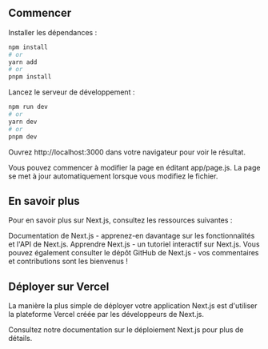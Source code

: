 ## Commencer

Installer les dépendances : 

```bash
npm install
# or
yarn add
# or
pnpm install
```

Lancez le serveur de développement :

```bash
npm run dev
# or
yarn dev
# or
pnpm dev
```

Ouvrez http://localhost:3000 dans votre navigateur pour voir le résultat.

Vous pouvez commencer à modifier la page en éditant app/page.js. La page se met à jour automatiquement lorsque vous modifiez le fichier.

## En savoir plus

Pour en savoir plus sur Next.js, consultez les ressources suivantes :

Documentation de Next.js - apprenez-en davantage sur les fonctionnalités et l'API de Next.js.
Apprendre Next.js - un tutoriel interactif sur Next.js.
Vous pouvez également consulter le dépôt GitHub de Next.js - vos commentaires et contributions sont les bienvenus !

## Déployer sur Vercel

La manière la plus simple de déployer votre application Next.js est d'utiliser la plateforme Vercel créée par les développeurs de Next.js.

Consultez notre documentation sur le déploiement Next.js pour plus de détails.
